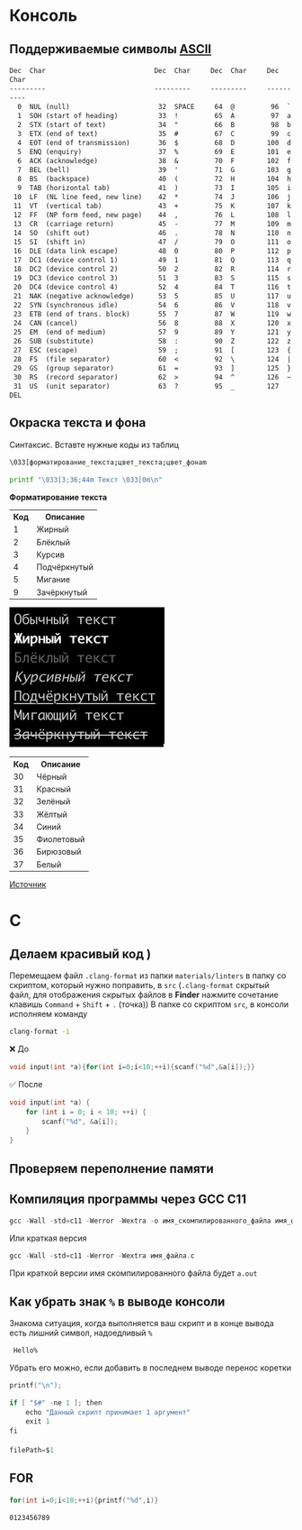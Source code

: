 # Консоль
## Поддерживаемые символы <a href="https://www.cs.cmu.edu/~pattis/15-1XX/common/handouts/ascii.html">ASCII</a>
```
Dec  Char                           Dec  Char     Dec  Char     Dec  Char
---------                           ---------     ---------     ----------
  0  NUL (null)                      32  SPACE     64  @         96  `
  1  SOH (start of heading)          33  !         65  A         97  a
  2  STX (start of text)             34  "         66  B         98  b
  3  ETX (end of text)               35  #         67  C         99  c
  4  EOT (end of transmission)       36  $         68  D        100  d
  5  ENQ (enquiry)                   37  %         69  E        101  e
  6  ACK (acknowledge)               38  &         70  F        102  f
  7  BEL (bell)                      39  '         71  G        103  g
  8  BS  (backspace)                 40  (         72  H        104  h
  9  TAB (horizontal tab)            41  )         73  I        105  i
 10  LF  (NL line feed, new line)    42  *         74  J        106  j
 11  VT  (vertical tab)              43  +         75  K        107  k
 12  FF  (NP form feed, new page)    44  ,         76  L        108  l
 13  CR  (carriage return)           45  -         77  M        109  m
 14  SO  (shift out)                 46  .         78  N        110  n
 15  SI  (shift in)                  47  /         79  O        111  o
 16  DLE (data link escape)          48  0         80  P        112  p
 17  DC1 (device control 1)          49  1         81  Q        113  q
 18  DC2 (device control 2)          50  2         82  R        114  r
 19  DC3 (device control 3)          51  3         83  S        115  s
 20  DC4 (device control 4)          52  4         84  T        116  t
 21  NAK (negative acknowledge)      53  5         85  U        117  u
 22  SYN (synchronous idle)          54  6         86  V        118  v
 23  ETB (end of trans. block)       55  7         87  W        119  w
 24  CAN (cancel)                    56  8         88  X        120  x
 25  EM  (end of medium)             57  9         89  Y        121  y
 26  SUB (substitute)                58  :         90  Z        122  z
 27  ESC (escape)                    59  ;         91  [        123  {
 28  FS  (file separator)            60  <         92  \        124  |
 29  GS  (group separator)           61  =         93  ]        125  }
 30  RS  (record separator)          62  >         94  ^        126  ~
 31  US  (unit separator)            63  ?         95  _        127  DEL
```
## Окраска текста и фона
Синтаксис. Вставте нужные коды из таблиц
```bash
\033[форматирование_текста;цвет_текста;цвет_фонаm
```
```bash
printf "\033[3;36;44m Текст \033[0m\n"
```
<b>Форматирование текста</b>
<div>
  <table>
      <tr>
        <th>Код</th>
        <th>Описание</th>
      </tr>
      <tr>
        <td>1</td> 
        <td>Жирный</td>
      </tr>
      <tr>
        <td>2</td>
        <td>Блёклый</td>
      </tr>
      <tr>
        <td>3</td>
        <td>Курсив</td>
      </tr>
      <tr>
        <td>4</td>
        <td>Подчёркнутый</td>
      </tr>
      <tr>
        <td>5</td>
        <td>Мигание</td>
      </tr>
      <tr>
        <td>9</td>
        <td>Зачёркнутый</td>
      </tr>
  </table>
  <img src="unix-txt-format.png">
  <table>
      <tr>
        <th>Код</th>
        <th>Описание</th>
      </tr>
      <tr>
        <td>30</td> 
        <td>Чёрный</td>
      </tr>
      <tr>
        <td>31</td> 
        <td>Красный</td>
      </tr>
      <tr>
        <td>32</td>
        <td>Зелёный</td>
      </tr>
      <tr>
        <td>33</td>
        <td>Жёлтый</td>
      </tr>
      <tr>
        <td>34</td>
        <td>Синий</td>
      </tr>
      <tr>
        <td>35</td>
        <td>Фиолетовый</td>
      </tr>
      <tr>
        <td>36</td>
        <td>Бирюзовый</td>
      </tr>
      <tr>
        <td>37</td>
        <td>Белый</td>
      </tr>
  </table>
</div>
<a href="https://habr.com/ru/companies/macloud/articles/558316/">Источник</a>

# C
## Делаем красивый код )
Перемещаем файл `.clang-format` из папки `materials/linters` в папку со скриптом, который нужно поправить, в `src`
(`.clang-format` скрытый файл, для отображения скрытых файлов в <b>Finder</b> нажмите сочетание клавишь `Command` + `Shift` + `.` (точка))
В папке со скриптом `src`, в консоли исполняем команду
```bash
clang-format -i
```
&#10060; До
```c
void input(int *a){for(int i=0;i<10;++i){scanf("%d",&a[i]);}}
```
&#9989; После
```c
void input(int *a) {
    for (int i = 0; i < 10; ++i) {
        scanf("%d", &a[i]);
    }
}
```

## Проверяем переполнение памяти

## Компиляция программы через <b>GCC</b> <b>C11</b>
```c
gcc -Wall -std=c11 -Werror -Wextra -o имя_скомпилированного_файла имя_файла.c
```
Или краткая версия
```c
gcc -Wall -std=c11 -Werror -Wextra имя_файла.c
```
При краткой версии имя скомпилированного файла будет ```a.out``` 

## Как убрать знак ```%``` в выводе консоли
Знакома ситуация, когда выполняется ваш скрипт и в конце вывода есть лишний символ, надоедливый ```%```
```bash
 Hello%
```
Убрать его можно, если добавить в последнем выводе перенос коретки

```c
printf("\n");
```


```c
if [ "$#" -ne 1 ]; then
    echo "Данный скрипт принимает 1 аргумент"
    exit 1
fi

filePath=$1
```
## FOR
```c
for(int i=0;i<10;++i){printf("%d",i)}
```

```bash
0123456789
```
